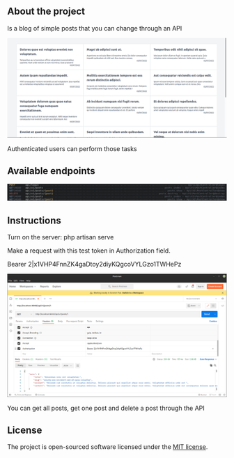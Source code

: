 
## About the project

<p> Is a blog of simple posts that you can change through an API</p>

<img src ="https://raw.githubusercontent.com/cinnamon17/posts-api/master/blog.png">

<p>Authenticated users can perform those tasks</p>

## Available endpoints

<img src="https://raw.githubusercontent.com/cinnamon17/posts-api/master/route-list.png">

## Instructions

<p>Turn on the server: php artisan serve</p>
<p>Make a request with this test token in Authorization field.</p> 

<p>Bearer 2|x1VHP4FnnZK4gaDtoy2diyKQgcoVYLGzo1TWHePz</p>

<img src="https://raw.githubusercontent.com/cinnamon17/posts-api/master/postman.png">

<p> You can get all posts, get one post and delete a post through the API 

## License

The project is open-sourced software licensed under the [MIT license](https://opensource.org/licenses/MIT).

